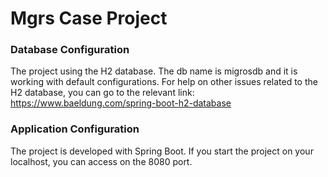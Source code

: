 # Mgrs Case Project

### Database Configuration
The project using the H2 database. The db name is migrosdb and it is working with default configurations.
For help on other issues related to the H2 database, you can go to the relevant link:
https://www.baeldung.com/spring-boot-h2-database


### Application Configuration
The project is developed with Spring Boot. If you start the project on your localhost, 
you can access on the 8080 port. 
